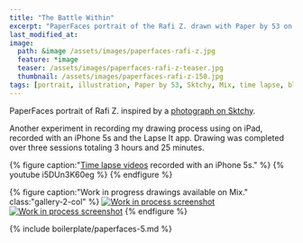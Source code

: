 ```yaml
---
title: "The Battle Within"
excerpt: "PaperFaces portrait of the Rafi Z. drawn with Paper by 53 on an iPad."
last_modified_at: 
image: 
  path: &image /assets/images/paperfaces-rafi-z.jpg 
  feature: *image
  teaser: /assets/images/paperfaces-rafi-z-teaser.jpg
  thumbnail: /assets/images/paperfaces-rafi-z-150.jpg
tags: [portrait, illustration, Paper by 53, Sktchy, Mix, time lapse, black and white]
---
```


PaperFaces portrait of Rafi Z. inspired by a [photograph on Sktchy](http://sktchy.com/WsDAeD).

Another experiment in recording my drawing process using on iPad, recorded with an iPhone 5s and the Lapse It app. Drawing was completed over three sessions totaling 3 hours and 25 minutes.

{% figure caption:"[Time lapse videos](https://www.youtube.com/watch?v=9RTXF6wLMjw&list=PLaLqP2ipMLc6UugVLyTwWTiFtmmZzj7ao) recorded with an iPhone 5s." %}
{% youtube i5DUn3K60eg %}
{% endfigure %}

{% figure caption:"Work in progress drawings available on Mix." class:"gallery-2-col" %}
[![Work in process screenshot](/assets/images/paperfaces-rafi-z-process-1-600.jpg)](https://mix.fiftythree.com/11098-Michael-Rose/2359890) [![Work in process screenshot](/assets/images/paperfaces-rafi-z-process-2-600.jpg)](https://mix.fiftythree.com/11098-Michael-Rose/2370683)
{% endfigure %}

{% include boilerplate/paperfaces-5.md %}
